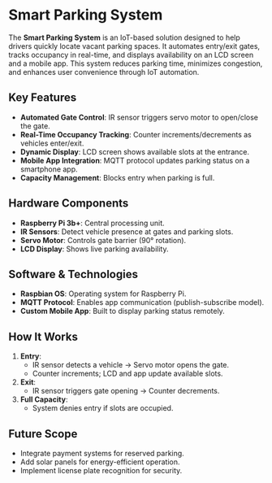 # Smart Parking System

The **Smart Parking System** is an IoT-based solution designed to help drivers quickly locate vacant parking spaces. It automates entry/exit gates, tracks occupancy in real-time, and displays availability on an LCD screen and a mobile app. This system reduces parking time, minimizes congestion, and enhances user convenience through IoT automation.

## Key Features
- **Automated Gate Control**: IR sensor triggers servo motor to open/close the gate.  
- **Real-Time Occupancy Tracking**: Counter increments/decrements as vehicles enter/exit.  
- **Dynamic Display**: LCD screen shows available slots at the entrance.  
- **Mobile App Integration**: MQTT protocol updates parking status on a smartphone app.  
- **Capacity Management**: Blocks entry when parking is full.  

## Hardware Components
- **Raspberry Pi 3b+**: Central processing unit.  
- **IR Sensors**: Detect vehicle presence at gates and parking slots.  
- **Servo Motor**: Controls gate barrier (90° rotation).  
- **LCD Display**: Shows live parking availability.  

## Software & Technologies
- **Raspbian OS**: Operating system for Raspberry Pi.  
- **MQTT Protocol**: Enables app communication (publish-subscribe model).  
- **Custom Mobile App**: Built to display parking status remotely.

## How It Works
1. **Entry**:  
   - IR sensor detects a vehicle → Servo motor opens the gate.  
   - Counter increments; LCD and app update available slots.  
2. **Exit**:  
   - IR sensor triggers gate opening → Counter decrements.  
3. **Full Capacity**:  
   - System denies entry if slots are occupied.  

## Future Scope
- Integrate payment systems for reserved parking.  
- Add solar panels for energy-efficient operation.  
- Implement license plate recognition for security.
